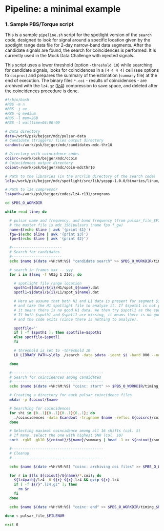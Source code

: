 # Pipeline: a minimal example 

### 1. Sample PBS/Torque script

This is a sample `pipeline.sh` script for the spotlight version of the `search` code, designed to look for signal around a specific location given by the spotlight range data file for 2-day narrow-band data segments. After the candidate signals are found, the search for coincidences is performed. It is currently used in the Mock Data Challenge with injected signals.  

This script uses a lower threshold (option `-threshold 10`) while searching for candidate signals, looks for coincidences in a `[4 4 4 4]` cell (see options to `coiproc`) and prepares the summary of the estimation (`summary` file) at the end of execution. The binary files `*.coi` - results of coincidences - are archived with the `lz4.gz` ([lz4](https://code.google.com/p/lz4)) compression to save space, and deleted after the coincidences procedure is done.  

```bash 
#!/bin/bash 
#PBS -m n 
#PBS -j oe
#PBS -q medium
#PBS -l mem=2GB
#PBS -l walltime=04:00:00

# Data directory 
data=/work/psk/bejger/mdc/pulsar-data
# Candidate (triggers) files output directory 
candout=/work/psk/bejger/mdc/candidates-mdc-thr10

# Directory with coincidence codes 
coisrc=/work/psk/bejger/mdc/ccoin
# Coincidences output directory 
coiout=/work/psk/bejger/mdc/coin-mdcthr10

# Path to the libraries (in the src/lib directory of the search code)
ldlp=/work/psk/bejger/mdc/spotlight/src/lib/yeppp-1.0.0/binaries/linux/x86_64

# Path to lz4 compressor
lz4path=/work/psk/bejger/codes/lz4-r131/programs

cd $PBS_O_WORKDIR

while read line; do

  # pulsar name and frequency, and band frequency (from pulsar_file_$FILENUM)
  # the master file is mdc_1561pulsars (name fpo f_gw) 
  name=$(echo $line | awk '{print $1}')
  fgw=$(echo $line | awk '{print $3}')
  fpo=$(echo $line | awk '{print $2}')

  #-----------------------
  # Search for candidates 
  #-----------------------
  echo $name $(date +%H:%M:%S) "candidate search" >> $PBS_O_WORKDIR/timing_$FILENUM

  # search in frames xxx -- yyy  
  for i in $(seq -f %03g 1 210); do

    # spotlight file range location 
    spoth1=${data}/${i}/H1/spot_${name}.dat
    spotl1=${data}/${i}/L1/spot_${name}.dat

    # Here we assume that both H1 and L1 data is present for segment $i, 
    # and take the H1 spotlight file to analyze it. If $spoth1 is not present, 
    # it means there is no good H1 data. We then try $spotl1 as the spotlight file.  
    # If both $spoth1 and $spotl1 are missing, it means there is no good data 
    # and the code exits (since there is nothing to analyze).

    spotfile=''
    if [ -f $spoth1 ]; then spotfile=$spoth1 
    else spotfile=$spotl1
    fi 

    # threshold is set to -threshold 10
    LD_LIBRARY_PATH=$ldlp ./search -data $data -ident $i -band 000 --nocheckpoint -output $candout -spotlight $spotfile -fpo $fpo -label $name -dt 2 -threshold 10 1>> $name.$PBS_JOBID.out 2>> $name.$PBS_JOBID.err

  done 

  #------------------------------------------ 
  # Search for coincidences among candidates 
  #------------------------------------------
  echo $name $(date +%H:%M:%S) "coinc: start" >> $PBS_O_WORKDIR/timing_$FILENUM

  # Creating a directory for each pulsar coincidence files 
  mkdir -p $coiout/$name

  # Searching for coincidences 
  for shi in {0..1}{0..1}{0..1}{0..1}; do
    ./coincidences -data $candout -trigname $name -refloc ${coisrc}/coinc-testdata -fpo $fpo -shift $shi -scale 4444 -refr 100 -dt 2 -mincoin 15 -narrowdown 0.2 -output ${coiout}/${name} 2>> ${coiout}/${name}/summary 1> /dev/null  
  done

  # Selecting maximal coincidence among all 16 shifts (col. 5) 
  # If many, select the one with highest SNR (col. 10)  
  sort -rgk5 -gk10 ${coiout}/${name}/summary | head -1 >> ${coiout}/summary 

  #------------------------------------------ 
  # Cleanup 
  #------------------------------------------

  echo $name $(date +%H:%M:%S) "coinc: archiving coi files" >> $PBS_O_WORKDIR/timing_$FILENUM

  for r in $(ls ${coiout}/${name}/*.coi); do 
    ${lz4path}/lz4 -6 ${r} ${r}.lz4 && gzip ${r}.lz4
    if [ -f ${r}".lz4.gz" ]; then 
      rm $r
    fi 
  done 

  echo $name $(date +%H:%M:%S) "coinc: end" >> $PBS_O_WORKDIR/timing_$FILENUM

done < pulsar_file_$FILENUM

exit 0
```
